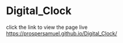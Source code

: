 # Digital_Clock
click the link to view the page live https://prospersamuel.github.io/Digital_Clock/
